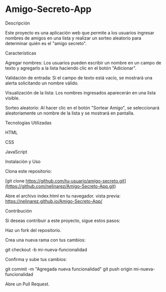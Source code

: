 # Amigo-Secreto-App
Descripción

Este proyecto es una aplicación web que permite a los usuarios ingresar nombres de amigos en una lista y realizar un sorteo aleatorio para determinar quién es el "amigo secreto".

Características

Agregar nombres: Los usuarios pueden escribir un nombre en un campo de texto y agregarlo a la lista haciendo clic en el botón "Adicionar".

Validación de entrada: Si el campo de texto está vacío, se mostrará una alerta solicitando un nombre válido.

Visualización de la lista: Los nombres ingresados aparecerán en una lista visible.

Sorteo aleatorio: Al hacer clic en el botón "Sortear Amigo", se seleccionará aleatoriamente un nombre de la lista y se mostrará en pantalla.

Tecnologías Utilizadas

HTML

CSS

JavaScript

Instalación y Uso

Clona este repositorio:

[git clone https://github.com/tu-usuario/amigo-secreto.git](https://github.com/nelinarez/Amigo-Secreto-App.git)

Abre el archivo index.html en tu navegador.
vista previa: https://nelinarez.github.io/Amigo-Secreto-App/

Contribución

Si deseas contribuir a este proyecto, sigue estos pasos:

Haz un fork del repositorio.

Crea una nueva rama con tus cambios:

git checkout -b mi-nueva-funcionalidad

Confirma y sube tus cambios:

git commit -m "Agregada nueva funcionalidad"
git push origin mi-nueva-funcionalidad

Abre un Pull Request.
